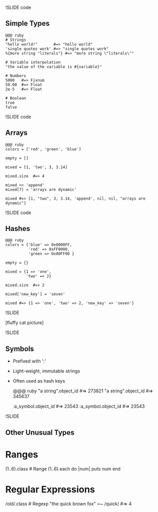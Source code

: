 !SLIDE code
## Simple Types ##
    
    @@@ ruby
    # Strings
    "hello world!"       #=> "hello world"
    'single quotes work' #=> "single quotes work"
    %{more string "literals"} #=> "more string \"literals\""

    # Variable interpolation
    "the value of the variable is #{variable}"
    
    # Numbers
    5000   #=> Fixnum
    50.00  #=> Float
    2e-5   #=> Float
    
    # Boolean
    true
    false

!SLIDE code
## Arrays ##

    @@@ ruby
    colors = ['red', 'green', 'blue']
    
    empty = []
    
    mixed = [1, 'two', 3, 3.14]
    
    mixed.size  #=> 4
    
    mixed << 'append'
    mixed[7] = 'arrays are dynamic'
    
    mixed #=> [1, "two", 3, 3.14, 'append', nil, nil, "arrays are dynamic"]


!SLIDE code
## Hashes ##

    @@@ ruby
    colors = {'blue' => 0x0000FF,
              'red' => 0xFF0000,
              'green => 0x00FF00 }
    
    empty = {}
    
    mixed = {1 => 'one',
             'two' => 2}
    
    mixed.size  #=> 2
    
    mixed['new_key'] = 'seven'
    
    mixed #=> {1 => 'one', 'two' => 2, 'new_key' => 'seven'}
    
!SLIDE

[fluffy cat picture]

!SLIDE
## Symbols ##

* Prefixed with ':'
* Light-weight, immutable strings
* Often used as hash keys

    @@@ ruby
    "a string".object_id #=> 273821
    "a string".object_id #=> 345637
    
    :a_symbol.object_id #=> 23543
    :a_symbol.object_id #=> 23543

!SLIDE
## Other Unusual Types ##

  # Ranges
 
  (1..6).class # Range
  (1..6).each do |num|
    puts num
  end
 
  # Regular Expressions
  
  /old/.class # Regexp
  "the quick brown fox" =~ /quick/ #=> 4


